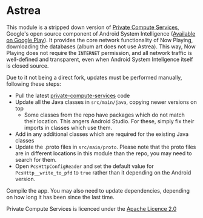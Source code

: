 # Astrea

This module is a stripped down version of [Private Compute Services](https://github.com/google/private-compute-services),
Google's open source component of Android System Intelligence ([Available on Google Play](https://play.google.com/store/apps/details?id=com.google.android.as.oss)).
It provides the core network functionality of Now Playing, downloading the databases (album art does not use Astrea). 
This way, Now Playing does not require the `INTERNET` permission, and all network traffic is well-defined and transparent, 
even when Android System Intellgence itself is closed source. 

Due to it not being a direct fork, updates must be performed manually, following these steps:

- Pull the latest [private-compute-services](https://github.com/google/private-compute-services) code
- Update all the Java classes in `src/main/java`, copying newer versions on top
  - Some classes from the repo have packages which do not match their location. This angers Android Studio. For these, simply fix their imports in classes which use them.
- Add in any additional classes which are required for the existing Java classes
- Update the .proto files in `src/main/proto`. Please note that the proto files are in different locations in this module than the repo, you may need to search for them.
- Open `PcsHttpConfigReader` and set the default value for `PcsHttp__write_to_pfd` to `true` rather than it depending on the Android version.

Compile the app. You may also need to update dependencies, depending on how long it has been since the last time.

Private Compute Services is licenced under the [Apache Licence 2.0](https://github.com/google/private-compute-services/blob/master/LICENSE)